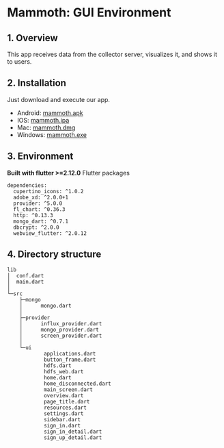 # Mammoth: GUI Environment

## 1. Overview
This app receives data from the collector server, visualizes it, and shows it to users.

## 2. Installation
Just download and execute our app.
* Android: [mammoth.apk](https://github.com/ndo04343/mammoth/tree/main/android)
* IOS: [mammoth.ipa](https://github.com/ndo04343/mammoth/tree/main/ios)
* Mac: [mammoth.dmg](https://github.com/ndo04343/mammoth/tree/main/mac)
* Windows: [mammoth.exe](https://github.com/ndo04343/mammoth/tree/main/windows)

## 3. Environment
**Built with flutter >=2.12.0**
Flutter packages
```
dependencies:
  cupertino_icons: ^1.0.2
  adobe_xd: ^2.0.0+1
  provider: ^5.0.0
  fl_chart: ^0.36.3
  http: ^0.13.3
  mongo_dart: ^0.7.1
  dbcrypt: ^2.0.0
  webview_flutter: ^2.0.12
  ```
  
  ## 4. Directory structure
```
lib
│  conf.dart
│  main.dart
│
└─src
    ├─mongo
    │      mongo.dart
    │
    ├─provider
    │      influx_provider.dart
    │      mongo_provider.dart
    │      screen_provider.dart
    │
    └─ui
            applications.dart
            button_frame.dart
            hdfs.dart
            hdfs_web.dart
            home.dart
            home_disconnected.dart
            main_screen.dart
            overview.dart
            page_title.dart
            resources.dart
            settings.dart
            sidebar.dart
            sign_in.dart
            sign_in_detail.dart
            sign_up_detail.dart
